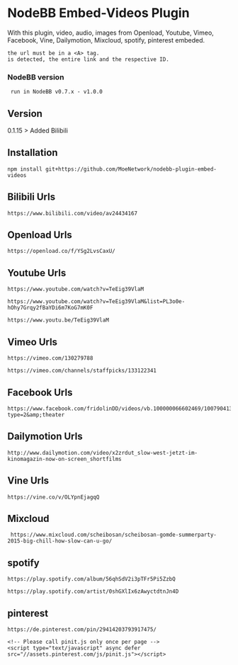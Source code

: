 # NodeBB Embed-Videos Plugin

With this plugin, video, audio, images from Openload, Youtube, Vimeo, Facebook, Vine, Dailymotion, Mixcloud, spotify, pinterest embeded.

    the url must be in a <A> tag.
    is detected, the entire link and the respective ID.



### NodeBB version 

     run in NodeBB v0.7.x - v1.0.0


## Version

0.1.15 > Added Bilibili 





## Installation

    npm install git+https://github.com/MoeNetwork/nodebb-plugin-embed-videos
    
   

## Bilibili Urls
    
    https://www.bilibili.com/video/av24434167

	
## Openload Urls
    
    https://openload.co/f/YSg2LvsCaxU/
    
 ## Youtube Urls
    
    https://www.youtube.com/watch?v=TeEig39VlaM 

    https://www.youtube.com/watch?v=TeEig39VlaM&list=PL3o0e-hOhy7Grqy2fBaYDi6m7KoG7mK0F  

    https://www.youtu.be/TeEig39VlaM 

 ## Vimeo Urls
    
    https://vimeo.com/130279788

    https://vimeo.com/channels/staffpicks/133122341
 
 
 
 ## Facebook Urls
 
    https://www.facebook.com/fridolinDD/videos/vb.100000066602469/1007904135888464/?type=2&amp;theater
    
    
 
 ## Dailymotion Urls
 
    http://www.dailymotion.com/video/x2zrdut_slow-west-jetzt-im-kinomagazin-now-on-screen_shortfilms
    
 
 
 ## Vine Urls
    
    https://vine.co/v/OLYpnEjagqQ
    
    
    
 ## Mixcloud
     
     https://www.mixcloud.com/scheibosan/scheibosan-gomde-summerparty-2015-big-chill-how-slow-can-u-go/
     
     
     
 ## spotify
 
    https://play.spotify.com/album/56qhSdV2i3pTFr5Pi5ZzbQ

    https://play.spotify.com/artist/0shGXlIx6zAwyctdtnJn4D
 
 
 
 ## pinterest
    
    https://de.pinterest.com/pin/29414203793917475/   
     
    <!-- Please call pinit.js only once per page -->
    <script type="text/javascript" async defer src="//assets.pinterest.com/js/pinit.js"></script>

    
